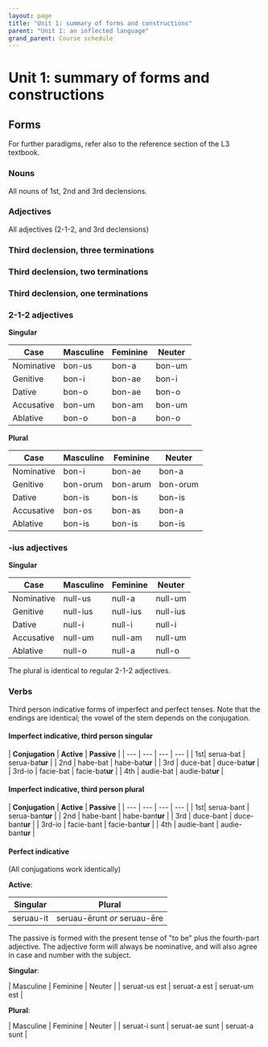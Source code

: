 ```yaml
---
layout: page
title: "Unit 1: summary of forms and constructions"
parent: "Unit 1: an inflected language"
grand_parent: Course schedule
---
```


# Unit 1: summary of forms and constructions


## Forms

For further paradigms, refer also to the reference section of the L3 textbook.

### Nouns

All nouns of 1st, 2nd and 3rd declensions.

### Adjectives


All adjectives (2-1-2, and 3rd declensions)

### Third declension, three terminations

### Third declension, two terminations

### Third declension, one terminations


### 2-1-2 adjectives


**Singular**

| Case | Masculine | Feminine |  Neuter |
| --- | ---  | --- | --- |
| Nominative | bon-<span class="regular">us</span> | bon-<span class="regular">a</span> |  bon-<span class="regular">um</span> |
| Genitive | bon-<span class="regular">i</span> | bon-<span class="regular">ae</span> | bon-<span class="regular">i</span> |
| Dative | bon-<span class="regular">o</span> | bon-<span class="regular">ae</span> | bon-<span class="regular">o</span> |
| Accusative | bon-<span class="regular">um</span>  |  bon-<span class="regular">am</span> | bon-<span class="regular">um</span> |
| Ablative | bon-<span class="regular">o</span> | bon-<span class="regular">a</span> | bon-<span class="regular">o</span> |


**Plural**


| Case | Masculine | Feminine |  Neuter |
| --- | ---  | --- | --- |
| Nominative | bon-<span class="regular">i</span> | bon-<span class="regular">ae</span> |  bon-<span class="regular">a</span> |
| Genitive | bon-<span class="regular">orum</span> | bon-<span class="regular">arum</span> | bon-<span class="regular">orum</span> |
| Dative | bon-<span class="regular">is</span> | bon-<span class="regular">is</span>  | bon-<span class="regular">is</span> |
| Accusative | bon-<span class="regular">os</span> | bon-<span class="regular">as</span> | bon-<span class="regular">a</span> |
| Ablative | bon-<span class="regular">is</span> | bon-<span class="regular">is</span> | bon-<span class="regular">is</span>  |



### -ius adjectives


**Singular**


| Case | Masculine | Feminine |  Neuter |
| --- | ---  | --- | --- |
| Nominative | null-<span class="regular">us</span> | null-<span class="regular">a</span> |  null-<span class="regular">um</span> |
| Genitive | null-<span class="regular">ius</span> | null-<span class="regular">ius</span> | null-<span class="regular">ius</span> |
| Dative | null-<span class="regular">i</span> | null-<span class="regular">i</span> | null-<span class="regular">i</span> |
| Accusative | null-<span class="regular">um</span>  |  null-<span class="regular">am</span> | null-<span class="regular">um</span> |
| Ablative | null-<span class="regular">o</span> | null-<span class="regular">a</span> | null-<span class="regular">o</span> |

The plural is identical to regular 2-1-2 adjectives.

### Verbs

Third person indicative forms of imperfect and perfect tenses.  Note that the endings are identical; the vowel of the stem depends on the conjugation.

#### Imperfect indicative, third person singular


| **Conjugation** | **Active** | **Passive** |
| --- | --- | --- | --- |
| 1st| seru<span class="attention">a</span>-<span class="regular">bat</span>  | seru<span class="attention">a</span>-<span class="regular">bat**ur**</span> |
| 2nd | hab<span class="attention">e</span>-<span class="regular">bat</span>  | hab<span class="attention">e</span>-<span class="regular">bat**ur**</span> |
| 3rd | duc<span class="attention">e</span>-<span class="regular">bat</span> |  duc<span class="attention">e</span>-<span class="regular">bat**ur**</span> |
| 3rd-io | fac<span class="attention">ie</span>-<span class="regular">bat</span> |  fac<span class="attention">ie</span>-<span class="regular">bat**ur**</span> |
| 4th | aud<span class="attention">ie</span>-<span class="regular">bat</span> |  aud<span class="attention">ie</span>-<span class="regular">bat**ur**</span> |


#### Imperfect indicative, third person plural

| **Conjugation** | **Active** | **Passive** |
| --- | --- | --- | --- |
| 1st| serua-<span class="regular">bant</span>  | serua-<span class="regular">bant**ur**</span> |
| 2nd | habe-<span class="regular">bant</span>  | habe-<span class="regular">bant**ur**</span> |
| 3rd | duce-<span class="regular">bant</span> |  duce-<span class="regular">bant**ur**</span> |
| 3rd-io | facie-<span class="regular">bant</span> |  facie-<span class="regular">bant**ur**</span> |
| 4th | audie-<span class="regular">bant</span> |  audie-<span class="regular">bant**ur**</span> |

#### Perfect indicative

(All conjugations work identically)

**Active**:

| Singular | Plural |
| --- | --- |
| seruau-<span class="regular">it</span> | seruau-<span class="regular">ērunt</span> *or* seruau-<span class="regular">ēre</span> |

The passive is formed with the present tense of "to be" plus the fourth-part adjective. The adjective form will always be nominative, and will also agree in case and number with the subject.

**Singular**:

| Masculine | Feminine | Neuter |
| seruat-<span class="regular">us est</span>  | seruat-<span class="regular">a est</span>  | seruat-<span class="regular">um est</span>  |


**Plural**:

| Masculine | Feminine | Neuter |
| seruat-<span class="regular">i sunt</span>  | seruat-<span class="regular">ae sunt</span>  | seruat-<span class="regular">a sunt</span>  |

<link rel="stylesheet" type="text/css" href="../../../css/latin101.css">
